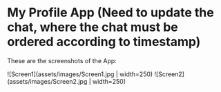 # My Profile App (Need to update the chat, where the chat must be ordered according to timestamp)

These are the screenshots of the App:

![Screen1](assets/images/Screen1.jpg | width=250)
![Screen2](assets/images/Screen2.jpg | width=250)
